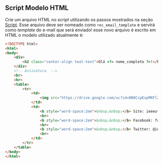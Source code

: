## Script Modelo HTML

Crie um arquivo HTML no *script* utilizando os passos mostrados na seção [Script](#script). Esse arquivo deve ser nomeado como `rec_email_template` e servirá como *template* do e-mail que será enviado! esse novo arquivo é escrito em HTML o modelo utilizado atualmente é:

``` html
<!DOCTYPE html>
<html>
<body>
    <div>
        <h2 class="center-align teal-text">Olá <?= nome_completo ?>!</h2> Você está recebendo este e-mail pois no dia <b> <?= datarecibo  ?></b> você efetuou um pagamento no valor de <b>R$<?= valor ?> (<?= valorextenso ?>)</b> referente a/ao <b><?= evento ?></b>. Seu recibo foi anexado neste email e se necessario pode ser identificado pelo ID: <b> <?=  idrecibo  ?></b>.
    </div>
    <!-- Assinatura  -->
    <br>
    <hr>
    <table>
        <tr>
            <td>
                <img src="https://drive.google.com/uc?id=0B8CcpExpMKFlZXNLdzJKWU9Wcm8" width="150">
            </td>
            <td> 
                <b style="word-space:2em">&nbsp;&nbsp;</b> Site: ieeeufabc.org
                <br>
                <b style="word-space:2em">&nbsp;&nbsp;</b> Facebook: facebook.com/ieee.ufabc
                <br>
                <b style="word-space:2em">&nbsp;&nbsp;</b> Twitter: @ieeeufabc
                <br>
            </td>
        </tr>
    </table>
</body>
</html>
```
